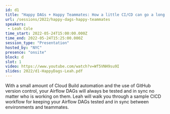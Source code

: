```yaml
---
id: d1
title: "Happy DAGs + Happy Teammates: How a little CI/CD can go a long way"
url: /sessions/2022/happy-dags-happy-teammates
speakers:
 - Leah Cole
time_start: 2022-05-24T15:00:00.000Z
time_end: 2022-05-24T15:25:00.000Z
session_type: "Presentation"
hosted_by: "NYC"
presence: "onsite"
block: d
slot: 1
video: https://www.youtube.com/watch?v=Wf5VNH9su9I
slides: 2022/d1-HappyDags-Leah.pdf
---
```


With a small amount of Cloud Build automation and the use of GitHub version control, your Airflow DAGs will always be tested and in sync no matter who is working on them. Leah will walk you through a sample CICD workflow for keeping your Airflow DAGs tested and in sync between environments and teammates.